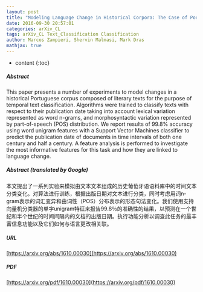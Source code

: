 ```yaml
---
layout: post
title: "Modeling Language Change in Historical Corpora: The Case of Portuguese"
date: 2016-09-30 20:57:01
categories: arXiv_CL
tags: arXiv_CL Text_Classification Classification
author: Marcos Zampieri, Shervin Malmasi, Mark Dras
mathjax: true
---
```


* content
{:toc}

##### Abstract
This paper presents a number of experiments to model changes in a historical Portuguese corpus composed of literary texts for the purpose of temporal text classification. Algorithms were trained to classify texts with respect to their publication date taking into account lexical variation represented as word n-grams, and morphosyntactic variation represented by part-of-speech (POS) distribution. We report results of 99.8% accuracy using word unigram features with a Support Vector Machines classifier to predict the publication date of documents in time intervals of both one century and half a century. A feature analysis is performed to investigate the most informative features for this task and how they are linked to language change.

##### Abstract (translated by Google)
本文提出了一系列实验来模拟由文本文本组成的历史葡萄牙语语料库中的时间文本分类变化。对算法进行训练，根据出版日期对文本进行分类，同时考虑用词n-gram表示的词汇变异和由词性（POS）分布表示的形态句法变化。我们使用支持向量机分类器的单字unigram特征来报告99.8％的准确性的结果，以预测在一个世纪和半个世纪的时间间隔内的文档的出版日期。执行功能分析以调查此任务的最丰富信息功能以及它们如何与语言更改相关联。

##### URL
[https://arxiv.org/abs/1610.00030](https://arxiv.org/abs/1610.00030)

##### PDF
[https://arxiv.org/pdf/1610.00030](https://arxiv.org/pdf/1610.00030)

